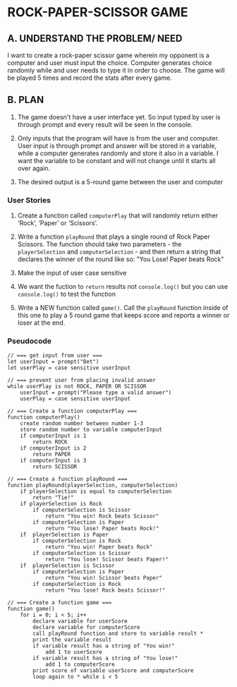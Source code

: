 # ROCK-PAPER-SCISSOR GAME

## A. UNDERSTAND THE PROBLEM/ NEED

I want to create a rock-paper scissor game wherein my opponent is a computer and user must input the choice. Computer generates choice randomly while and user needs to type it in order to choose. The game will be played 5 times and record the stats after every game.

## B. PLAN

1. The game doesn't have a user interface yet. So input typed by user is through prompt and every result will be seen in the console.

2. Only inputs that the program will have is from the user and computer. User input is through prompt and answer will be stored in a variable, while a computer generates randomly and store it also in a variable. I want the variable to be constant and will not change until it starts all over again.

3. The desired output is a 5-round game between the user and computer

### User Stories

1. Create a function called `computerPlay` that will randomly return either ‘Rock’, ‘Paper’ or ‘Scissors’.

2. Write a function `playRound` that plays a single round of Rock Paper Scissors. The function should take two parameters - the `playerSelection` and `computerSelection` - and then return a string that declares the winner of the round like so: "You Lose! Paper beats Rock"

3. Make the input of user case sensitive

4. We want the fuction to `return` results not `console.log()` but you can use `console.log()` to test the function

5. Write a NEW function called `game()`. Call the `playRound` function inside of this one to play a 5 round game that keeps score and reports a winner or loser at the end.

### Pseudocode

```javascipt
// === get input from user ===
let userInput = prompt("Bet")
let userPlay = case sensitive userInput

// === prevent user from placing invalid answer
while userPlay is not ROCK, PAPER OR SCISSOR
    userInput = prompt("Please type a valid answer")
    userPlay = case sensitive userInput
    
// === Create a function computerPlay ===
function computerPlay()
    create random number between number 1-3
    store random number to variable computerInput
    if computerInput is 1
        return ROCK 
    if computerInput is 2
        return PAPER
    if computerInput is 3
        return SCISSOR

// === Create a function playRound ===
function playRound(playerSelection, computerSelection)
    if playerSelection is equal to computerSelection
        return "Tie!"
    if playerSelection is Rock
        if computerSelection is Scissor
            return "You win! Rock beats Scissor"
        if computerSelection is Paper
            return "You lose! Paper beats Rock!"
    if  playerSelection is Paper 
        if computerSelection is Rock
            return "You win! Paper beats Rock"
        if computerSelection is Scissor
            return "You lose! Scissor beats Paper!"
    if  playerSelection is Scissor
        if computerSelection is Paper
            return "You win! Scissor beats Paper"
        if computerSelection is Rock
            return "You lose! Rock beats Scissor!"

// === Create a function game ===
function game() 
    for i = 0; i < 5; i++
        declare variable for userScore
        declare variable for computerScore
        call playRound function and store to variable result *
        print the variable result 
        if variable result has a string of "You win!"
            add 1 to userScore
        if variable result has a string of "You lose!"
            add 1 to computerScore
        print score of variable userScore and computerScore
        loop again to * while i < 5
```